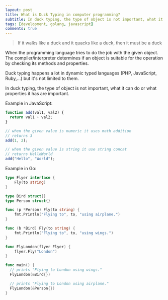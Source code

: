 ```yaml
---
layout: post
title: What is Duck Typing in computer programming?
subtitle: In duck typing, the type of object is not important, what it can do or what properties it has are important.
tags: [development, golang, javascript]
comments: true
---
```


> If it walks like a duck and it quacks like a duck, then it must be a duck

When the programming language tries to do the job with the given object. The compiler/interpreter determines if an object is suitable for the operation by checking its methods and properties.

Duck typing happens a lot in dynamic typed languages (PHP, JavaScript, Ruby,...) but it's not limited to them.

In duck typing, the type of object is not important, what it can do or what properties it has are important.

Example in JavaScript:

```javascript
function add(val1, val2) {
  return val1 + val2;
}

// when the given value is numeric it uses math addition
// returns 3
add(1, 2);

// when the given value is string it use string concat
// returns HelloWorld
add("Hello", "World");
```

Example in Go:

```go
type Flyer interface {
	Fly(to string)
}

type Bird struct{}
type Person struct{}

func (p *Person) Fly(to string) {
	fmt.Println("Flying to", to, "using airplane.")
}

func (b *Bird) Fly(to string) {
	fmt.Println("Flying to", to, "using wings.")
}

func FlyLondon(flyer Flyer) {
	flyer.Fly("London")
}

func main() {
  // prints "Flying to London using wings."
  FlyLondon(&Bird{})

  // prints "Flying to London using airplane."
  FlyLondon(&Person{})
}
```
